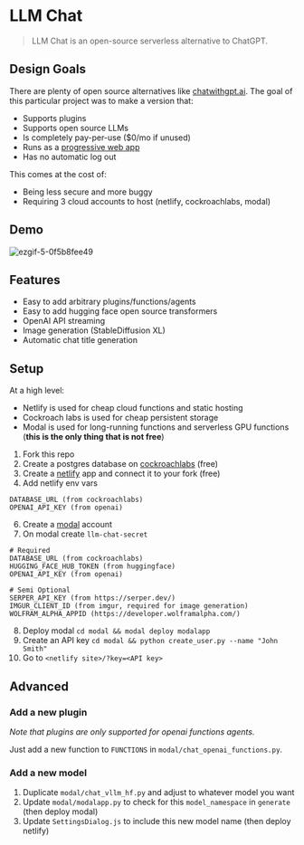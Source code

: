 # LLM Chat

> LLM Chat is an open-source serverless alternative to ChatGPT.

## Design Goals

There are plenty of open source alternatives like [chatwithgpt.ai](https://www.chatwithgpt.ai/). The goal of this particular project was to make a version that:

- Supports plugins
- Supports open source LLMs
- Is completely pay-per-use ($0/mo if unused)
- Runs as a [progressive web app](https://web.dev/progressive-web-apps/)
- Has no automatic log out

This comes at the cost of:

- Being less secure and more buggy
- Requiring 3 cloud accounts to host (netlify, cockroachlabs, modal)

## Demo

![ezgif-5-0f5b8fee49](https://github.com/sshh12/llm-chat-web-ui/assets/6625384/466af14d-227f-49bb-9b20-7670716fb606)

## Features

- Easy to add arbitrary plugins/functions/agents
- Easy to add hugging face open source transformers
- OpenAI API streaming
- Image generation (StableDiffusion XL)
- Automatic chat title generation

## Setup

At a high level:

- Netlify is used for cheap cloud functions and static hosting
- Cockroach labs is used for cheap persistent storage
- Modal is used for long-running functions and serverless GPU functions (**this is the only thing that is not free**)

1. Fork this repo
2. Create a postgres database on [cockroachlabs](https://www.cockroachlabs.com/) (free)
3. Create a [netlify](https://www.netlify.com/) app and connect it to your fork (free)
4. Add netlify env vars

```
DATABASE_URL (from cockroachlabs)
OPENAI_API_KEY (from openai)
```

6. Create a [modal](https://modal.com/) account
7. On modal create `llm-chat-secret`

```
# Required
DATABASE_URL (from cockroachlabs)
HUGGING_FACE_HUB_TOKEN (from huggingface)
OPENAI_API_KEY (from openai)

# Semi Optional
SERPER_API_KEY (from https://serper.dev/)
IMGUR_CLIENT_ID (from imgur, required for image generation)
WOLFRAM_ALPHA_APPID (https://developer.wolframalpha.com/)
```

8. Deploy modal `cd modal && modal deploy modalapp`
9. Create an API key `cd modal && python create_user.py --name "John Smith"`
10. Go to `<netlify site>/?key=<API key>`

## Advanced

### Add a new plugin

_Note that plugins are only supported for openai functions agents._

Just add a new function to `FUNCTIONS` in `modal/chat_openai_functions.py`.

### Add a new model

1. Duplicate `modal/chat_vllm_hf.py` and adjust to whatever model you want
2. Update `modal/modalapp.py` to check for this `model_namespace` in `generate` (then deploy modal)
3. Update `SettingsDialog.js` to include this new model name (then deploy netlify)

